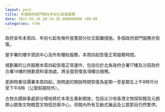 ```yaml
---
layout: post
title: 多個政府部門將在年初七恢復服務
date: 2021-02-16 20:34:28.000000000 +08:00
categories: rthk
---
```


政府宣布本周四、年初七起有條件放寬部分社交距離措施。多個政府部門服務亦恢復。

屋宇署的樓宇資訊中心及所有櫃枱服務，本周四起恢復正常服務時間。

規劃署的公共服務本周四起恢復正常運作，包括位於北角政府合署17樓及沙田政府合署14樓的規劃資料查詢處，將全面恢復各項櫃台服務。

差餉物業估價署本周四起，詢問處的開放時間恢復為星期一至星期五上午8時15分至下午6時（公眾假期除外）。

古物古蹟辦事處部分場地將於本周五重新開放，包括尖沙咀香港文物探知館及元朗屏山鄧族文物館暨文物徑訪客中心，但館內所有互動式展品及公眾節目仍然暫停。
